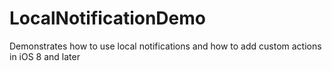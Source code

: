 # LocalNotificationDemo
Demonstrates how to use local notifications and how to add custom actions in iOS 8 and later
